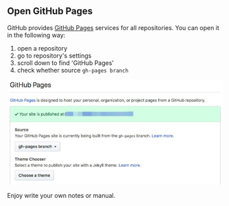 ## Open GitHub Pages
GitHub provides [GitHub Pages](https://pages.github.com/) services for all repositories. You can open it in the following way:
1. open a repository
2. go to repository's settings
3. scroll down to find 'GitHub Pages'
4. check whether source `gh-pages branch`

![GitHub-Pages-01](/assets/GitHub-Pages-01.jpg)

Enjoy write your own notes or manual.
